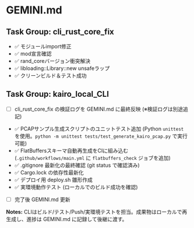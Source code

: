 # GEMINI.md

## Task Group: cli_rust_core_fix

- ✅ モジュールimport修正
- ✅ mod宣言確認
- ✅ rand_coreバージョン衝突解決
- ✅ libloading::Library::new unsafeラップ
- ✅ クリーンビルド＆テスト成功

## Task Group: kairo_local_CLI

- [ ] cli_rust_core_fix の検証ログを GEMINI.md に最終反映 (※検証ログは別途追記)
- ✅ PCAPサンプル生成スクリプトのユニットテスト追加 (Python `unittest` を使用。`python -m unittest tests/test_generate_kairo_pcap.py` で実行可能)
- ✅ FlatBuffersスキーマ自動再生成をCIに組み込む (`.github/workflows/main.yml` に `flatbuffers_check` ジョブを追加)
- ✅ .gitignore 最新化の最終確認 (git status で確認済み)
- ✅ Cargo.lock の依存性最新化
- ✅ デプロイ用 deploy.sh 雛形作成
- ✅ 実環境動作テスト (ローカルでのビルド成功を確認)
- [ ] 完了後 GEMINI.md 更新

**Notes:** CLIはビルド/テスト/Push/実環境テストを担当。成果物はローカルで再生成し、進捗は GEMINI.md に記録して後継に渡す。
